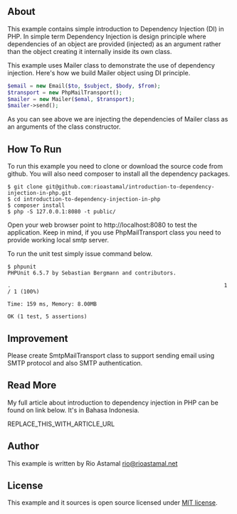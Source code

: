 ## About

This example contains simple introduction to Dependency Injection (DI) in PHP.
In simple term Dependency Injection is design principle where dependencies of
an object are provided (injected) as an argument rather than the object
creating it internally inside its own class.

This example uses Mailer class to demonstrate the use of dependency injection.
Here's how we build Mailer object using DI principle.

```php
$email = new Email($to, $subject, $body, $from);
$transport = new PhpMailTransport();
$mailer = new Mailer($emal, $transport);
$mailer->send();
```

As you can see above we are injecting the dependencies of Mailer class as an
arguments of the class constructor.

## How To Run

To run this example you need to clone or download the source code from github.
You will also need composer to install all the dependency packages.

```
$ git clone git@github.com:rioastamal/introduction-to-dependency-injection-in-php.git
$ cd introduction-to-dependency-injection-in-php
$ composer install
$ php -S 127.0.0.1:8080 -t public/
```

Open your web browser point to http://localhost:8080 to test the application.
Keep in mind, if you use PhpMailTransport class you need to provide working
local smtp server.

To run the unit test simply issue command below.

```
$ phpunit
PHPUnit 6.5.7 by Sebastian Bergmann and contributors.

.                                                                   1 / 1 (100%)

Time: 159 ms, Memory: 8.00MB

OK (1 test, 5 assertions)
```

## Improvement

Please create SmtpMailTransport class to support sending email using SMTP
protocol and also SMTP authentication.

## Read More

My full article about introduction to dependency injection in PHP can be found
on link below. It's in Bahasa Indonesia.

REPLACE_THIS_WITH_ARTICLE_URL

## Author

This example is written by Rio Astamal <rio@rioastamal.net>

## License

This example and it sources is open source licensed under [MIT license](http://opensource.org/licenses/MIT).